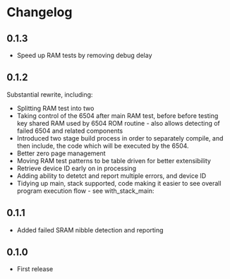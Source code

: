 # Changelog

## 0.1.3

- Speed up RAM tests by removing debug delay

## 0.1.2

Substantial rewrite, including:
- Splitting RAM test into two
- Taking control of the 6504 after main RAM test, before before testing key shared RAM used by 6504 ROM routine - also allows detecting of failed 6504 and related components
- Introduced two stage build process in order to separately compile, and then include, the code which will be executed by the 6504.
- Better zero page management
- Moving RAM test patterns to be table driven for better extensibility
- Retrieve device ID early on in processing
- Adding ability to detetct and report multiple errors, and device ID 
 - Tidying up main, stack supported, code making it easier to see overall program execution flow - see with_stack_main:

## 0.1.1

- Added failed SRAM nibble detection and reporting

## 0.1.0

- First release
